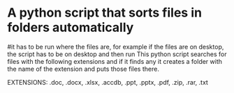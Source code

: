 # A python script that sorts files in folders automatically
#it has to be run where the files are, for example if the files are on desktop, the script has to be on desktop and then run
This python script searches for files with the following extensions and if it finds any it creates a folder with the name of the extension and puts those files there.

EXTENSIONS:
  .doc,
  .docx,
  .xlsx,
  .accdb,
  .ppt,
  .pptx,
  .pdf,
  .zip,
  .rar,
  .txt

